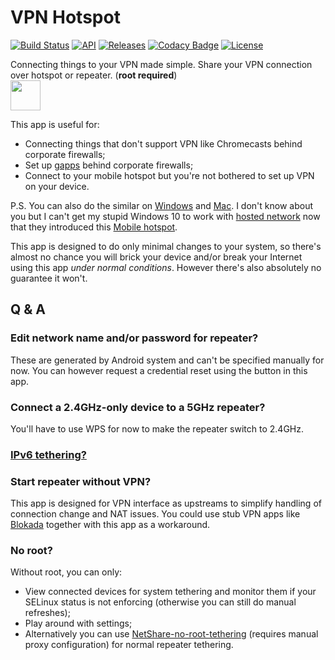 # VPN Hotspot

[![Build Status](https://api.travis-ci.org/Mygod/VPNHotspot.svg)](https://travis-ci.org/Mygod/VPNHotspot)
[![API](https://img.shields.io/badge/API-21%2B-brightgreen.svg?style=flat)](https://android-arsenal.com/api?level=21)
[![Releases](https://img.shields.io/github/downloads/Mygod/VPNHotspot/total.svg)](https://github.com/Mygod/VPNHotspot/releases)
[![Codacy Badge](https://api.codacy.com/project/badge/Grade/e70e52b1a58045819b505c09edcae816)](https://www.codacy.com/app/Mygod/VPNHotspot?utm_source=github.com&amp;utm_medium=referral&amp;utm_content=Mygod/VPNHotspot&amp;utm_campaign=Badge_Grade)
[![License](https://img.shields.io/badge/License-Apache%202.0-blue.svg)](https://opensource.org/licenses/Apache-2.0)

Connecting things to your VPN made simple. Share your VPN connection over hotspot or repeater. (**root required**)  
<a href="https://play.google.com/store/apps/details?id=be.mygod.vpnhotspot" target="_blank"><img src="https://play.google.com/intl/en_us/badges/images/generic/en-play-badge.png" height="48"></a>

This app is useful for:

* Connecting things that don't support VPN like Chromecasts behind corporate firewalls;
* Set up [gapps](https://support.google.com/pixelphone/answer/7158475) behind corporate firewalls;
* Connect to your mobile hotspot but you're not bothered to set up VPN on your device.

P.S. You can also do the similar on [Windows](https://www.expressvpn.com/support/vpn-setup/share-vpn-connection-windows/)
and [Mac](https://www.expressvpn.com/support/vpn-setup/share-vpn-connection-mac/).
I don't know about you but I can't get my stupid Windows 10 to work with
[hosted network](https://msdn.microsoft.com/en-us/library/windows/desktop/dd815243(v=vs.85).aspx)
now that they introduced this
[Mobile hotspot](https://support.microsoft.com/en-us/help/4027762/windows-use-your-pc-as-a-mobile-hotspot).

This app is designed to do only minimal changes to your system, so there's almost no chance you will brick your device
and/or break your Internet using this app *under normal conditions*. However there's also absolutely no guarantee it won't.

## Q & A

### Edit network name and/or password for repeater?

These are generated by Android system and can't be specified manually for now.
You can however request a credential reset using the button in this app.

### Connect a 2.4GHz-only device to a 5GHz repeater?

You'll have to use WPS for now to make the repeater switch to 2.4GHz.

### [IPv6 tethering?](https://github.com/Mygod/VPNHotspot/issues/6)

### Start repeater without VPN?

This app is designed for VPN interface as upstreams to simplify handling of connection change and NAT issues.
You could use stub VPN apps like [Blokada](https://github.com/blokadaorg/blokada) together with this app as a workaround.

### No root?

Without root, you can only:

* View connected devices for system tethering and monitor them if your SELinux status is not enforcing
  (otherwise you can still do manual refreshes);
* Play around with settings;
* Alternatively you can use [NetShare-no-root-tethering](https://play.google.com/store/apps/details?id=kha.prog.mikrotik)
  (requires manual proxy configuration) for normal repeater tethering.
